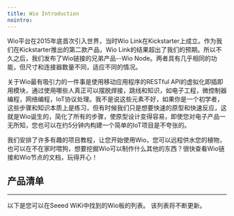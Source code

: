 ```yaml
---
title: Wio Introduction
nointro:
---
```


Wio平台在2015年底首次引入世界，当时Wio Link在Kickstarter上成立。作为我们在Kickstarter推出的第二款产品，Wio Link的结果超出了我们的预期。所以不久之后，我们发布了Wio链接的兄弟产品--Wio Node。两者具有几乎相同的功能，但尺寸和连接器数量不同，适应不同的情况。

关于Wio最有吸引力的一件事是使用移动应用程序的RESTful API的虚拟化即插即用模块，通过使用哪些人真正可以摆脱焊接，跳线和知识，如电子工程，微控制器编程，网络编程，IoT协议处理。我不是说这些元素不好，如果你是一个初学者，这些步骤和知识本质上是练习，但有时候我们只是想要快速的原型和快速反应，这就是Wio诞生的，简化了所有的步骤，使原型设计变得容易，即使您对电子产品一无所知，您也可以在约5分钟内构建一个简单的IoT项目是不夸张的。

我们安排了许多有趣的项目教程，让您开始使用Wio，您可以远程供水您的植物，也可以在不在家时喂狗，想要挖掘Wio可以制作什么其他的东西？很快查看Wio链接和Wio节点的文档，玩得开心！


## 产品清单
---

以下是您可以在Seeed WiKi中找到的Wio板的列表。 该列表将不断更新。


